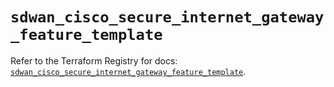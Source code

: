 # `sdwan_cisco_secure_internet_gateway_feature_template`

Refer to the Terraform Registry for docs: [`sdwan_cisco_secure_internet_gateway_feature_template`](https://registry.terraform.io/providers/ciscodevnet/sdwan/0.8.0/docs/resources/cisco_secure_internet_gateway_feature_template).
